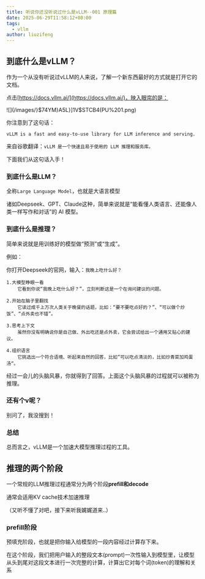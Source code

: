 ```yaml
---
title: 听说你还没听说过什么是vLLM--001 原理篇
date: 2025-06-29T11:58:12+08:00
tags:
  - vllm
author: liuzifeng
---
```

## 到底什么是vLLM？

作为一个从没有听说过vLLM的人来说，了解一个新东西最好的方式就是打开它的文档。

点击[https://docs.vllm.ai/](https://docs.vllm.ai/)，映入眼帘的是：

![](/images/}$74YM}A5L}]1V$STCB4(PU%201.png)

你注意到了这句话：

`vLLM is a fast and easy-to-use library for LLM inference and serving.`

来自谷歌翻译：`vLLM 是一个快速且易于使用的 LLM 推理和服务库。`

下面我们从这句话入手！

### 到底什么是LLM？

全称`Large Language Model`，也就是大语言模型

诸如Deepseek、GPT、Claude这种，简单来说就是“能看懂人类语言、还能像人类一样写作和对话”的 AI 模型。

### 到底什么是推理？

简单来说就是用训练好的模型做“预测”或“生成”。

例如：

你打开Deepseek的官网，输入：`我晚上吃什么好？`

```
1.大模型睁眼一看
	它看到你说“我晚上吃什么好？”，立刻判断这是一个在询问建议的问题。
        
2.开始在脑子里翻找
	它读过成千上万次人类关于晚餐的话题，比如：“要不要吃点好的？”、“可以做个炒饭”、“点外卖也不错”。
	   
3.思考上下文
    虽然你没有明确说你是自己做、外出吃还是点外卖，它会尝试给出一个通用又贴心的建议。
        
4.组织语言
    它挑选出一个符合语境、听起来自然的回答，比如“可以吃点清淡的，比如炒青菜加鸡蛋汤“。
```

经过一会儿的头脑风暴，你就得到了回答。上面这个头脑风暴的过程就可以被称为推理。

### 还有个v呢？

别问了，我没搜到！

### 总结

总而言之，vLLM是一个加速大模型推理过程的工具。

## 推理的两个阶段

一个常规的LLM推理过程通常分为两个阶段**prefill和decode**

通常会适用KV cache技术加速推理

（又听不懂了对吧，接下来听我娓娓道来..）

### prefill阶段

预填充阶段，也就是把你输入给模型的一段内容经过计算存下来。

在这个阶段，我们把用户输入的整段文本(prompt)一次性输入到模型里，让模型从头到尾对这段文本进行一次完整的计算，计算出它对每个词(token)的理解和关系



